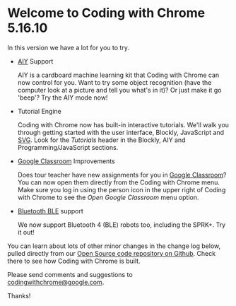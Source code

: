 Welcome to Coding with Chrome 5.16.10
=====================================

In this version we have a lot for you to try.

* [AIY](https://aiyprojects.withgoogle.com/) Support

   AIY is a cardboard machine learning kit that Coding with Chrome can now
   control for you. Want to try some object recognition (have the computer
   look at a picture and tell you what's in it)? Or just make it go 'beep'?
   Try the AIY mode now!

* Tutorial Engine

  Coding with Chrome now has built-in interactive tutorials. We'll walk you
  through getting started with the user interface, Blockly, JavaScript and
  [SVG](https://en.wikipedia.org/wiki/Scalable_Vector_Graphics). Look for the
  *Tutorials* header in the Blockly, AIY and Programming/JavaScript sections.

* [Google Classroom](https://edu.google.com/intl/en/products/classroom/?modal_active=none)
  Improvements

  Does tour teacher have new assignments for you in
  [Google Classroom](https://edu.google.com/intl/en/products/classroom/?modal_active=none)?
  You can now open them directly from the Coding with Chrome menu. Make sure
  you log in using the person icon in the upper right of Coding with Chrome to
  see the *Open Google Classroom* menu option.

* [Bluetooth BLE](https://en.wikipedia.org/wiki/Bluetooth_Low_Energy) support

  We now support Bluetooth 4 (BLE) robots too, including the SPRK+. Try it out!

You can learn about lots of other minor changes in the change log below, pulled
directly from our [Open Source code repository on
Github](https://github.com/google/coding-with-chrome). Check there to see how
Coding with Chrome is built.

Please send comments and suggestions to
[codingwithchrome@google.com](mailto:codingwithchrome@google.com).

Thanks!

